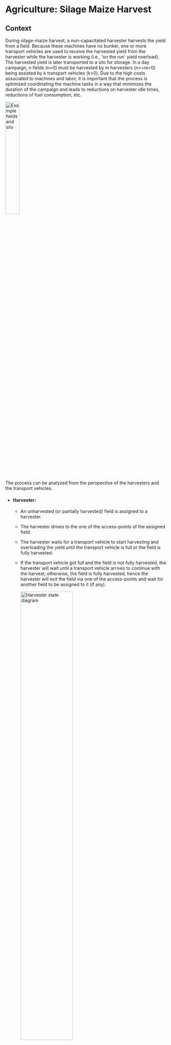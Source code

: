 # Agriculture: Silage Maize Harvest



## Context

During silage-maize harvest, a non-capacitated harvester harvests the yield from a field. Because these machines have no bunker, one or more transport vehicles are used to receive the harvested yield from the harvester while the harvester is working (i.e., 'on the run' yield overload). The harvested yield is later transported to a silo for storage. In a day campaign, n fields (n>0) must be harvested by m harvesters (n>=m>0) being assisted by k transport vehicles (k>0). Due to the high costs associated to machines and labor, it is important that the process is optimized coordinating the machine tasks in a way that minimizes the duration of the campaign and leads to reductions on harvester idle times, reductions of fuel consumption, etc.



<img src="img/fields_and_silo_satellite.jpg" alt="Example fields and silo" title="Example fields and silo" width=30% />



The process can be analyzed from the perspective of the harvesters and the transport vehicles.

* #### Harvester:

  * An unharvested (or partially harvested) field is assigned to a harvester. 

  * The harvester drives to the one of the access-points of the assigned field.

  * The harvester waits for a transport vehicle to start harvesting and overloading the yield until the transport vehicle is full or the field is fully harvested.

  * If the transport vehicle got full and the field is not fully harvested, the harvester will wait until a transport vehicle arrives to continue with the harvest; otherwise, the field is fully harvested, hence the harvester will exit the field via one of the access-points and wait for another field to be assigned to it (if any).

    

    <img src="img/state_diagram_harvester.jpg" alt="Harvester state diagram" title="Harvester state diagram" width=60% />

    

* #### Transport vehicle (TV):

  A transport vehicle (TV) can perform two operations: a) drive to a field to assist a harvester (only if the transport vehicle is not full and the harvester still needs assistance to complete the field); or b) drive to a silo and unload the yield (only if there is yield in its bunker to be unloaded)

  **a) Assist harvester (overload)**

  * The TV drives to one of the access-points of the corresponding field
  * The TV drives to the location (inside the field) where its overloading window will start and, if needed, waits for the harvester to start overloading
  * The TV drives behind/along-side the harvester while the harvester harvests and overloads the yield into the TV's bunker.
  * Once the TV is full or the field is fully harvested, the TV exits the field via one of the access-points. 
  * If the TV is full, it will have to drive to a silo to unload the yield; otherwise, it can either drive to a silo to unload the yield or go assist a harvester in another field.

  **b) Unload at silo**

  * The TV drives to a silo access (unloading) point (SAP). The silo must have enough overall capacity to receive/store the yield in the TV's bunker.
  * Wait (near the SAP) until the SAP is available and has enough capacity for the TV to unload all the yield in its bunker.
  * The TV unloads the yield at the SAP
  * The TV is free to assist a harvester with an empty bunker

  

  <img src="img/state_diagram_tv.jpg" alt="Transport vehicle state diagram" title="Transport vehicle state diagram" width=60% />

  

At the moment, a simplified version of the process at the silo is considered. In this simplified version, the yield unloaded at the silo's access/unloading points (SAPs) is immediately transferred into the general silo storage location. The silo's SAPs have infinite capacity, and they can be used by several transport vehicles simultaneously. In the more complex version, each SAP has a capacity and can only be used by one TV at a time. The yield unloaded in a silo's SAP is transferred to the silo's (main) storage area by one or more compaction vehicles assigned to the silo. These compactors can sweep a certain amount of yield in each tour, hence restoring the SAPs capacity so that other TVs can unload there in the future. 

* #### Compactor:

  * Wait until a silo access/unloading point (with yield) is assigned to it. 
  * Sweep the SAP, transferring yield from the SAP to the silo storage location. 
  * After the sweep, the compactor is free to be used to sweep a SAP. 

  <img src="img/state_diagram_compactor.jpg" alt="Compactor state diagram" title="Compactor state diagram" width=35% />



## Planning Problem Description

The goal is to plan the harvesting of the given fields with the given resources (harvesters, transport vehicles, silos) in a way that the campaign duration is minimized. The planning must consider the capacity constraints of the problem (i.e., the amount of yield in the fields and the capacities of the silos and TVs bunkers), the synchronization between harvesters and TVs during harvesting and overloading, and the duration of the different activities (transit outside the field between locations, transit inside of the fields, harvesting/overloading, unloading at the silo). At the end of the campaign, all fields must be harvested, and all the yield must be located at the silos.

Because the problem for a campaign is defined based on some estimations and assumptions (e.g., average yield mass in the fields [t/ha], constant/fixed machine transit speed and harvester working speeds, etc.), significant deviations to these values could make the generated plan infeasible after some time during the actual harvesting campaign. This is also the case when the actual execution deviates from the plan, e.g., if a TV takes a longer path to the silo; a TV selects another silo to unload or harvester to assist; a machine has a failure and has to be removed or exchanged. Hence, it must also be possible to re-plan started/incomplete campaigns, based on the current field, machines and silos states. 



## Modeling in UP

Given the required synchronization between machines and the time-dependent conditions and effects, the silage maize harvest represents a temporal planning problem. However, some adjustments were made to the problem definition to also represent the problem as a sequential planning problem  (with some limitations), by internally managing action durations, synchronization conditions, and computed timestamps via fluents. Therefore, two versions were developed, one for temporal planning and one for sequential planning. 

The TSB provides a group of settings that allows the user to control some aspects of the problem definition. The main settings correspond to the problem type (either temporal or sequential), and the types of the effects that will be added to the actions.

The following table shows some of the main UP features used by both planning approaches.

| Feature                                                      | Temporal planning | Sequential planning |
| ------------------------------------------------------------ | ----------------- | ------------------- |
| ***General***                                                |                   |                     |
| PROBLEM_CLASS                                                | ACTION_BASED      | ACTION_BASED        |
| Action type                                                  | DurativeAction    | InstantaneousAction |
| Plan type                                                    | TimeTriggeredPlan | SequentialPlan      |
| ***Fluents and numbers***                                    |                   |                     |
| NUMERIC_FLUENTS, OBJECT_FLUENTS                              | X                 | X                   |
| CONTINUOUS_NUMBERS, DISCRETE_NUMBERS                         | X                 | X                   |
| BOUNDED_TYPES                                                | [optional]        | [optional]          |
| ***Effects***                                                |                   |                     |
| Normal effects (FLUENTS_IN_BOOLEAN_ASSIGNMENTS, FLUENTS_IN_NUMERIC_ASSIGNMENTS) | [optional] (1)    | [optional] (1)      |
| SIMULATED_EFFECTS                                            | [optional] (1)    | [optional] (1)      |
| CONDITIONAL_EFFECTS                                          | [optional] (1)    | [optional] (1)      |
| ***Conditions***                                             |                   |                     |
| DISJUNCTIVE_CONDITIONS, EQUALITIES, NEGATIVE_CONDITIONS      | X                 | X                   |
| ***Time and duration***                                      |                   |                     |
| TIMED_GOALS, TIMED_EFFECTS                                   | X                 |                     |
| INTERMEDIATE_CONDITIONS_AND_EFFECTS                          | X                 |                     |
| CONTINUOUS_TIME                                              | X                 |                     |
| STATIC_FLUENTS_IN_DURATIONS, FLUENTS_IN_DURATIONS            | X                 |                     |
| ***Quality metrics***                                        |                   |                     |
| MAKESPAN                                                     | [optional] (2)    |                     |
| FINAL_VALUE (MinimizeExpressionOnFinalState)                 |                   | [optional] (2)      |

**Notes:**

1) The following options are available to add the problem action effects: 
   * WITH_ONLY_SIM_EFFECTS (default): All effects are simulated effects
   * WITH_ONLY_NORMAL_EFFECTS: All effects are normal effects (no simulated nor conditional effects)
   * WITH_NORMAL_EFFECTS_AND_SIM_EFFECTS: If a normal effect is given with a proper value, this effect will be used for the respective fluent; otherwise the value for the fluent must be set via simulated effects.
   * WITH_ONLY_SIM_EFFECTS_WHERE_NEEDED: If all effects at a certain timing can be done without simulated effects or conditional effects, normal effects will be used; otherwise, all effects of that timing will be simulated effects.
   * WITH_NORMAL_EFFECTS_AND_CONDITIONAL_EFFECTS: Only normal and conditional effects will be used (no engines that supports the other features also support conditional effects, hence it was not tested)
2) No engines that supports the other features also support quality metrics, hence it was not tested.



To synchronize the tasks performed by the machines (e.g., drive a TV to a field and wait for the respective overload activity, harvest the field while overloading from a harvester to the assigned transport vehicle, drive the TV to a silo and download), `DurativeActions` were used in the temporal problems, where the durations of such actions are either fixed or computed based on the current fluent values (e.g., current location of the machine, machine speed, and transit distance to the goal location for driving-related actions; current amount of yield in the TV bunker and TV unloading rate for unload-related actions; etc.). In the case of sequential planning, the problem actions were modified and decoupled, using `InstantaneousActions` together with extra control fluents to manage the synchronization and action durations internally. The proper management of fluents via action effects and conditions allow solving the planning problem taking into consideration the problem requirements and constraints. It is important to note that not only the actions differ between the temporal and sequential planning approaches, but also the fluents used: some fluents are used in both approaches, whereas others are specific to the planning type.

The management of resources (availability, capacity constraints, etc) are managed using boolean, numeric and `UserType` fluents. Boolean and numeric fluents are used to keep track of constant values (e.g., distance between locations, TV total bunker capacities) and object states (e.g., current TV bunker mass, yield mass remaining at the field, whether the field is completely harvested). The following `UserTypes` were introduced: `Harvester`, `TransportVehicle`, `Field`, `FieldAccess`, `Silo`, `SiloAccess`, `MachineInitLoc`, and `Compactor` (not used at the moment). These user types are used thoughout the planning process to keep track of facts such as whether a machine is at a specific location (`Field`, `FieldAccess`, `SiloAccess`, `MachineInitLoc`), or which harvester has been assigned to a field.

Moreover, intermediate effects were used in the temporal planning approach to specify important events within actions composed by more than one task. For example, an action `do_overload_and_exit` is composed by the TV tasks 'harvest and overload' and 'exit the field when the overload is finished', hence there will be an intermediate event 'overload finished' within the duration of the action, which enables the next TV to start to overload to before the current TV reaches the field exit. 

Finally, custom heuristics were developed to improve the planning times and the quality of the resulting plans, and are specific to the planning approach. By using custom heuristics it is possible to influence the actions selected by the planning engine, for instance, by selecting actions that decrease the amount of unharvested yield and/or increase the amount of yield stored in the silos. Additionally, for temporal planning, it is also possible to add cost-windows similar to the aforementioned control windows, which will enable to add extra costs in the heuristic functions for actions that are not planned timely. For example, if a TV arrives to the field and it is waiting to overload, and the overload from the harvester does not start within a given time (ɛ seconds after the TV arrives to the overloading start location), a penalty cost is added to the costs returned by the heuristic function. This will, for instance, make the planner send a TV to assist a harvester that is waiting to overload instead of sending it to assist a harvester that has already a queue of TVS waiting to overload.



## Operation Modes 

Several Operation Modes offered by the UP framework were used:

* **`OneshotPlanning`**: this is the main approach to generate plans offered by UP, which allows the user to either select the planning engine to be used, or let the system determine which of the available engines is suitable for the given problem based on the problem type and features.
* **`PlanValidation`**: this operation mode was used to validate plans generated by UP, and plans generated 'manually' (i.e., automatic creation of plans without using UP planning engines).
* **`SequentialSimulator`**: this operation mode enabled the 'manual' creation of sequential plans. It was also used to decode sequential plans and inspect the process, machine, field, and silo states throughout the plan.
* **`Compiler`**: this operation mode was tested to create other versions of the problem by removing problem features (e.g., `USERTYPE_FLUENTS_REMOVING`) that are not supported by some planning engines. However, to cope with the removal and problem requirements and constraints, the compilers often needs to introduce other features into the new version of the problem, which, in our case, were not supported by the planning engine either. 



## Lessons Learned

* **Know the available planning engines**: The UP framework allows to build complex problems offering several types of actions, fluents, effects, conditions, goals, optimization, etc. However, the planning capabilities are restricted by the features offered by each engine. Building a valid problem in UP does not guarantee that the problem can be solved by one or more of the available planning engines. It is therefore advised to check the features offered by all available engines, analyze what engines are more suitable for the problem, and design the problem according to the engines’ supported features.

* **Simple is better**: Even though the UP framework offers a large variety of features, the simpler the problem is, the better. Reducing the amount of problem actions might improve the planning performance. Defining the problem with the minimum required features (e.g., regarding fluent or effect types) increases the chances to find more engines that can support it. 

* **Custom heuristics**: For some problems it can be helpful to use custom heuristics in order to speed up the planning time by translating the knowledge specific to the problem into such custom heuristics. This allows the user to guide the planning engines in the right path, potentially decreasing planning times and yielding better/preferable plans.  

  

## Resources

- [Maize harvesting case study page](https://www.ai4europe.eu/business-and-industry/case-studies/campaign-planning-silage-maize-harvesting)
- TSB for the Agriculture Use Case. [Github](https://github.com/aiplan4eu/tsb-agriculture)
